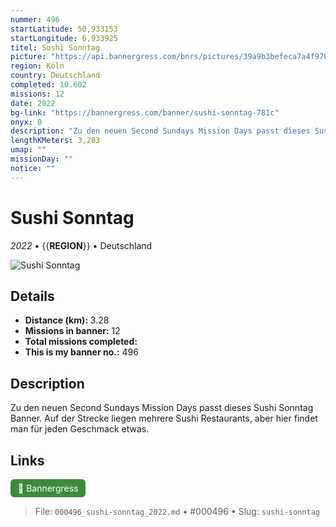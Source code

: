 ```yaml
---
nummer: 496
startLatitude: 50,933153
startLongitude: 6,933925
titel: Sushi Sonntag
picture: "https://api.bannergress.com/bnrs/pictures/39a9b3befeca7a4f970daa5a169df763"
region: Köln
country: Deutschland
completed: 10.602
missions: 12
date: 2022
bg-link: "https://bannergress.com/banner/sushi-sonntag-781c"
onyx: 0
description: "Zu den neuen Second Sundays Mission Days passt dieses Sushi Sonntag Banner. Auf der Strecke liegen mehrere Sushi Restaurants, aber hier findet man für jeden Geschmack etwas."
lengthKMeters: 3,283
umap: ""
missionDay: ""
notice: ""
---
```

# Sushi Sonntag

*2022* • {{__REGION__}} • Deutschland

![Sushi Sonntag](https://api.bannergress.com/bnrs/pictures/39a9b3befeca7a4f970daa5a169df763)



## Details
- **Distance (km):** 3.28
- **Missions in banner:** 12
- **Total missions completed:** 
- **This is my banner no.:** 496



## Description
Zu den neuen Second Sundays Mission Days passt dieses Sushi Sonntag Banner. Auf der Strecke liegen mehrere Sushi Restaurants, aber hier findet man für jeden Geschmack etwas.



## Links
<a href="https://bannergress.com/banner/sushi-sonntag-781c" target="_blank" style="display:inline-block;margin-right:8px;padding:6px 12px;background:#3c8b3c;color:#fff;text-decoration:none;border-radius:6px;">🔗 Bannergress</a>



> File: `000496_sushi-sonntag_2022.md` • #000496 • Slug: `sushi-sonntag`
